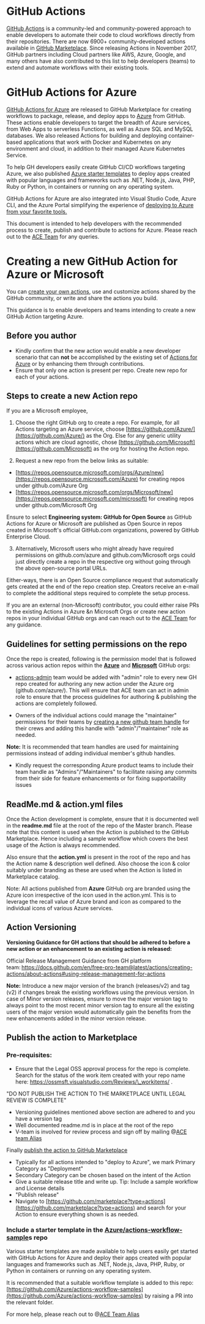 # GitHub Actions

[GitHub Actions](https://help.github.com/en/articles/about-github-actions) is a community-led and community-powered approach to enable developers to automate their code to cloud workflows directly from their repositories.
There are now 6900+ community-developed actions available in [GitHub Marketplace](https://github.com/marketplace). 
Since releasing Actions in November 2017, GitHub partners including Cloud partners like AWS, Azure, Google, and many others have also contributed to this list to help developers (teams) to extend and automate workflows with their existing tools.

# GitHub Actions for Azure
[GitHub Actions for Azure](https://github.com/Azure/actions) are released to GitHub Marketplace for creating workflows to package, release, and deploy apps to [Azure](https://azure.microsoft.com/) from GitHub. These actions enable developers to target the breadth of Azure services, from Web Apps to serverless Functions, as well as Azure SQL and MySQL databases. We also released Actions for building and deploying container-based applications that work with Docker and Kubernetes on any environment and cloud, in addition to their managed Azure Kubernetes Service.

To help GH developers easily create GitHub CI/CD workflows targeting Azure, we also published [Azure starter templates](https://github.com/Azure/actions-workflow-samples) to deploy apps created with popular languages and frameworks such as .NET, Node.js, Java, PHP, Ruby or Python, in containers or running on any operating system.

GitHub Actions for Azure are also integrated into Visual Studio Code, Azure CLI, and the Azure Portal simplifying the experience of [deploying to Azure from your favorite tools.](https://azure.microsoft.com/en-us/blog/deploy-to-azure-using-github-actions-from-your-favorite-tools/)

This document is intended to help developers with the recommended process to create, publish and contribute to actions for Azure. Please reach out to the [ACE Team](mailto:ace-team@github.com) for any queries. 

# Creating a new GitHub Action for Azure or Microsoft

You can [create your own actions](https://docs.github.com/en/free-pro-team@latest/actions/creating-actions), use and customize actions shared by the GitHub community, or write and share the actions you build.

This guidance is to enable developers and teams intending to create a new GitHub Action targeting Azure. 

## Before you author

- Kindly confirm that the new action would enable a new developer scenario that can **not** be accomplished by the existing set of [Actions for Azure](https://github.com/marketplace?type=actions&query=Azure) or by enhancing them through contributions.
- Ensure that only one action is present per repo. Create new repo for each of your actions.

## Steps to create a new Action repo 

If you are a Microsoft employee, 

1. Choose the right GitHub org to create a repo. For example, for all Actions targeting an Azure service, choose [https://github.com/Azure/](https://github.com/Azure/) as the Org. Else for any generic utility actions which are cloud agnostic, chose [https://github.com/Microsoft](https://github.com/Microsoft) as the org for hosting the Action repo.

2. Request a new repo from the below links as suitable:
  - [https://repos.opensource.microsoft.com/orgs/Azure/new](https://repos.opensource.microsoft.com/Azure) for creating repos under github.com/Azure Org
  - [https://repos.opensource.microsoft.com/orgs/Microsoft/new](https://repos.opensource.microsoft.com/microsoft) for creating repos under github.com/Microsoft Org

Ensure to select **Engineering system: GitHub for Open Source** as GitHub Actions for Azure or Microsoft are published as Open Source in repos created in
Microsoft's official GitHub.com organizations, powered by GitHub Enterprise Cloud.

3. Alternatively, Microsoft users who might already have required permissions on github.com/azure and github.com/Microsoft orgs could just directly create a repo in the respective org without going through the above open-source portal URLs. 

Either-ways, there is an Open Source compliance request that automatically gets created at the end of the repo creation step. Creators receive an e-mail to complete the additional steps required to complete the setup process.

If you are an external (non-Microsoft) contributor, you could either raise PRs to the existing Actions in Azure &n Microsoft Orgs or create new action repos in your individual GitHub orgs and can reach out to the [ACE Team](mailto:ace-team@github.com) for any guidance.

## Guidelines for setting permissions on the repo
Once the repo is created, following is the permission model that is followed across various action repos within the [**Azure**](https://github.com/Azure) and [**Microsoft**](https://github.com/Microsoft) GitHub orgs:

- [actions-admin](https://github.com/orgs/Azure/teams/actions-admin/members) team would be added with "admin" role to every new GH repo created for authoring any new action under the Azure org (github.com/azure/). This will ensure that ACE team can act in admin role to ensure that the process guidelines for authoring & publishing the actions are completely followed.

- Owners of the individual actions could manage the "maintainer" permissions for their teams by [creating a new github team handle](https://github.com/orgs/Azure/new-team) for their crews and adding this handle with "admin"/"maintainer" role as needed. 

**Note:** It is recommended that team handles are used for maintaining permissions instead of adding individual member's github handles.

- Kindly request the corresponding Azure product teams to include their team handle as "Admins"/"Maintainers" to facilitate raising any commits from their side for feature enhancements or for fixing supportability issues


## ReadMe.md &amp; action.yml files

Once the Action development is complete, ensure that it is documented well in the **readme.md** file at the root of the repo of the Master branch. Please note that this content is used when the Action is published to the GitHub Marketplace. Hence including a sample workflow which covers the best usage of the Action is always recommended.

Also ensure that the **action.yml** is present in the root of the repo and has the Action name &amp; description well defined. Also choose the icon &amp; color suitably under branding as these are used when the Action is listed in Marketplace catalog.

Note: All actions published from **Azure** GitHub org are branded using the Azure icon irrespective of the icon used in the action.yml. This is to leverage the recall value of Azure brand and icon as compared to the individual icons of various Azure services. 

## Action Versioning

**Versioning Guidance for GH actions that should be adhered to before a new action or an enhancement to an existing action is released:** 

Official Release Management Guidance from GH platform team: https://docs.github.com/en/free-pro-team@latest/actions/creating-actions/about-actions#using-release-management-for-actions

**Note:** Introduce a new major version of the branch (releases/v2) and tag (v2) if changes break the existing workflows using the previous version. In case of Minor version releases, ensure to move the major version tag to always point to the most recent minor version tag to ensure all the existing users of the major version would automatically gain the benefits from the new enhancements added in the minor version release.


## Publish the action to Marketplace

### Pre-requisites:

- Ensure that the Legal OSS approval process for the repo is complete. Search for the status of the work item created with your repo name here: https://ossmsft.visualstudio.com/Reviews/\_workitems/ .

&quot;DO NOT PUBLISH THE ACTION TO THE MARKETPLACE UNTIL LEGAL REVIEW IS COMPLETE&quot;

- Versioning guidelines mentioned above section are adhered to and you have a version tag
- Well documented readme.md is in place at the root of the repo
- V-team is involved for review process and sign off by mailing @[ACE team Alias](mailto:ace-team@github.com)

Finally [publish the action to GitHub Marketplace](https://docs.github.com/free-pro-team@latest/actions/creating-actions/publishing-actions-in-github-marketplace)
  - Typically for all actions intended to &quot;deploy to Azure&quot;, we mark Primary Category as &quot;Deployment&quot;
  - Secondary Category can be chosen based on the intent of the Action
- Give a suitable release title and write up. Tip: Include a sample workflow and License details
- &quot;Publish release&quot;
- Navigate to [https://github.com/marketplace?type=actions](https://github.com/marketplace?type=actions) and search for your Action to ensure everything shown is as needed.

### Include a starter template in the [Azure/actions-workflow-sample](https://github.com/Azure/actions-workflow-samples)s repo

Various starter templates are made available to help users easily get started with GitHub Actions for Azure and deploy their apps created with popular languages and frameworks such as .NET, Node.js, Java, PHP, Ruby, or Python in containers or running on any operating system.

It is recommended that a suitable workflow template is added to this repo: [https://github.com/Azure/actions-workflow-samples](https://github.com/Azure/actions-workflow-samples) by raising a PR into the relevant folder.

For more help, please reach out to @[ACE Team Alias](mailto:ace-team@github.com)
